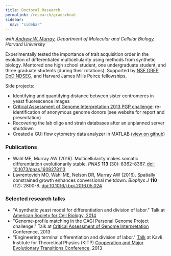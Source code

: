 ```yaml
---
title: Doctoral Research
permalink: /research/gradschool
sidebar:
  nav: "sidebar"
---
```


*with <a href="http://labs.mcb.harvard.edu/murray/" target="_new">Andrew W. Murray</a>, Department of Molecular and Cellular Biology, Harvard University*

Experimentally tested the importance of trait acquisition order in the evolution of differentiated
multicellularity using methods from synthetic biology. Mentored one high school student, one undergraduate student, and three graduate students (during their rotations). Supported by <a href="http://www.nsf.gov/grfp" target="_new">NSF GRFP</a>, <a href="https://ndseg.asee.org/" target="_new">DoD NDSEG</a>, and Harvard James Mills Peirce fellowships.

Side projects:
* Identifying and quantifying distance between sister centromeres in yeast fluorescence images
* <a href="https://genomeinterpretation.org/content/PGP2012" target="_new">Critical Assessment of Genome Interpretation 2013 PGP challenge</a>: re-identification of anonymous genome donors (see website for report and presentation)
* Recovering the lab oligo and strain databases after an unplanned server shutdown
* Created a GUI flow cytometry data analyzer in MATLAB ([view on github](https://github.com/mewahl/justthefacs))

### Publications
* Wahl ME, Murray AW (2016). Multicellularity makes somatic differentiation evolutionarily stable. *PNAS* **113** (30): 8362–8367. <a href="http://dx.doi.org/10.1073/pnas.1608278113" target="_new">doi: 10.1073/pnas.1608278113</a>
* Lavrentovich MO, Wahl ME, Nelson DR, Murray AW (2016). Spatially constrained growth enhances conversional meltdown. *Biophys J* **110** (12): 2800-8. <a href="http://dx.doi.org/10.1016/j.bpj.2016.05.024" target="_new">doi:10.1016/j.bpj.2016.05.024</a>


### Selected research talks
* "A synthetic yeast model for differentiation and division of labor." Talk at [American Society for Cell Biology, 2014](https://www.ascb.org/ascb-meetings/2014-annual-meeting/)
* "Genome-profile matching in the CAGI Personal Genome Project challenge." Talk at [Critical Assessment of Genome Interpretation](https://genomeinterpretation.org/) Conference, 2013
* "Engineering terminal differentiation and division of labor." [Talk](http://online.kitp.ucsb.edu/online/multicell_c13/wahl/) at Kavli Institute for Theoretical Physics (KITP) [Cooperation and Major Evolutionary Transitions Conference](http://online.kitp.ucsb.edu/online/multicell_c13/), 2013

